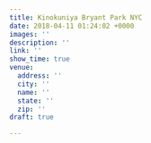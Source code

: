```yaml
---
title: Kinokuniya Bryant Park NYC
date: 2018-04-11 01:24:02 +0000
images: ''
description: ''
link: ''
show_time: true
venue:
  address: ''
  city: ''
  name: ''
  state: ''
  zip: ''
draft: true

---
```

